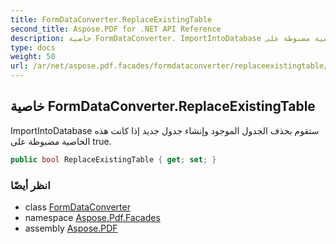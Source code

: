 ```yaml
---
title: FormDataConverter.ReplaceExistingTable
second_title: Aspose.PDF for .NET API Reference
description: خاصية FormDataConverter. ImportIntoDatabase ستقوم بحذف الجدول الموجود وإنشاء جدول جديد إذا كانت هذه الخاصية مضبوطة على true
type: docs
weight: 50
url: /ar/net/aspose.pdf.facades/formdataconverter/replaceexistingtable/
---
```

## خاصية FormDataConverter.ReplaceExistingTable

ImportIntoDatabase ستقوم بحذف الجدول الموجود وإنشاء جدول جديد إذا كانت هذه الخاصية مضبوطة على true.

```csharp
public bool ReplaceExistingTable { get; set; }
```

### انظر أيضًا

* class [FormDataConverter](../)
* namespace [Aspose.Pdf.Facades](../../../aspose.pdf.facades/)
* assembly [Aspose.PDF](../../../)